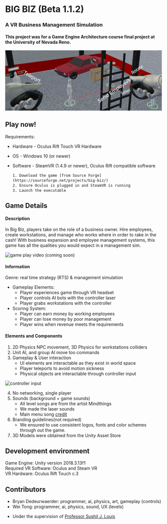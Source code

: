 # BIG BIZ (Beta 1.1.2)
### A VR Business Management Simulation
#### This project was for a Game Engine Architecture course final project at the University of Nevada Reno.

![landing image](img/landing-image.PNG)

## Play now!
Requirements:
* Hardware - Oculus Rift Touch VR Hardware
* OS - Windows 10 (or newer)
* Software - SteamVR (1.4.9 or newer), Oculus Rift compatible software

      1. Download the game [from Source Forge](https://sourceforge.net/projects/big-biz/)
      2. Ensure Oculus is plugged in and SteamVR is running
      3. Launch the executable

## Game Details
#### Description
In Big Biz, players take on the role of a business owner. Hire employees, create workstations, and manage who works where in order to rake in the cash! With business expansion and employee management systems, this game has all the qualities you would expect in a management sim.

![game play video (coming soon)]()

#### Information
Genre: real time strategy (RTS) & management simulation  
* Gameplay Elements:
     - Player experiences game through VR headset
     - Player controls AI bots with the controller laser
     - Player grabs workstations with the controller
* Scoring System:
     - Player can earn money by working employees
     - Player can lose money by poor management
     - Player wins when revenue meets the requirements

#### Elements and Components
1. 2D Physics NPC movement, 3D Physics for workstations colliders
2. Unit AI, and group AI move too commands
3. Gameplay & User interaction
   - UI elements are interactable as they exist in world space
   - Player teleports to avoid motion sickness
   - Physical objects are interactable through controller input

![controller input](img/controller-input.gif)

4. No networking, single player
5. Sounds (background + game sounds)
     * All level songs are from the artist Mindthings
     * We made the laser sounds
     * Main menu song [credit](https://soundimage.org/fantasywonder/)
6. Branding guidelines(not required)
     - We ensured to use consistent logos, fonts and color schemes through out the game.
7. 3D Models were obtained from the Unity Asset Store

## Development environment
Game Engine: Unity version 2018.3.13f1  
Required VR Software: Oculus and Steam VR  
VR Hardware: Oculus Rift Touch c.3  

## Contributors
  * Bryan Dedeurwaerder: programmer, ai, physics, art, gameplay (controls)   
  * Wei Tong: programmer, ai, physics, sound, UX (levels)

- Under the supervision of [Professor Sushil J. Louis](https://www.cse.unr.edu/~sushil/)
